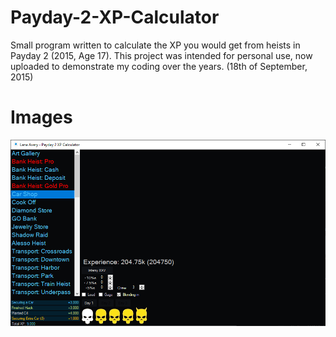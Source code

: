 # Payday-2-XP-Calculator
Small program written to calculate the XP you would get from heists in Payday 2 (2015, Age 17). This project was intended for personal use, now uploaded to demonstrate my coding over the years. (18th of September, 2015)

# Images
![Car Shop Heist](https://github.com/MemeGoddess/Payday-2-XP-Calculator/blob/main/Images/Example.png?raw=true)